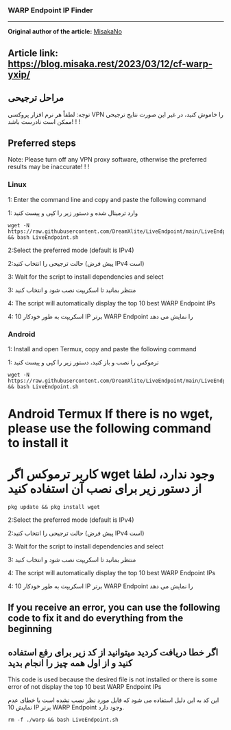 ### WARP Endpoint IP Finder

--------------------------------------------------------------------------
**Original author of the article:** [MisakaNo](https://blog.misaka.rest/)

**Article link:** https://blog.misaka.rest/2023/03/12/cf-warp-yxip/
--------------------------------------------------------------------------
## مراحل ترجیحی

توجه: لطفاً هر نرم افزار پروکسی VPN را خاموش کنید، در غیر این صورت نتایج ترجیحی ممکن است نادرست باشد! ! !

## Preferred steps

Note: Please turn off any VPN proxy software, otherwise the preferred results may be inaccurate! ! !

### Linux

1: Enter the command line and copy and paste the following command

1: وارد ترمینال شده و دستور زیر را کپی و پیست کنید

```shell
wget -N https://raw.githubusercontent.com/DreamXlite/LiveEndpoint/main/LiveEndpoint.sh && bash LiveEndpoint.sh
```

2:Select the preferred mode (default is IPv4)


2:حالت ترجیحی را انتخاب کنید (پیش فرض IPv4 است)

3: Wait for the script to install dependencies and select


3: منتظر بمانید تا اسکریپت نصب شود و انتخاب کنید


4: The script will automatically display the top 10 best WARP Endpoint IPs



4: اسکریپت به طور خودکار 10 IP برتر WARP Endpoint را نمایش می دهد

### Android

1: Install and open Termux, copy and paste the following command

1: ترموکس را نصب و باز کنید، دستور زیر را کپی و پیست کنید

```shell
wget -N https://raw.githubusercontent.com/DreamXlite/LiveEndpoint/main/LiveEndpoint.sh && bash LiveEndpoint.sh
```

# Android Termux If there is no wget, please use the following command to install it


# کاربر ترموکس اگر wget وجود ندارد، لطفا از دستور زیر برای نصب آن استفاده کنید
```shell
pkg update && pkg install wget
```

2:Select the preferred mode (default is IPv4)


2:حالت ترجیحی را انتخاب کنید (پیش فرض IPv4 است)

3: Wait for the script to install dependencies and select


3: منتظر بمانید تا اسکریپت نصب شود و انتخاب کنید


4: The script will automatically display the top 10 best WARP Endpoint IPs



4: اسکریپت به طور خودکار 10 IP برتر WARP Endpoint را نمایش می دهد



## If you receive an error, you can use the following code to fix it and do everything from the beginning


 ## اگر خطا دریافت کردید میتوانید از کد زیر برای رفع استفاده کنید و از اول همه چیز را انجام بدید 

This code is used because the desired file is not installed or there is some error of not display the top 10 best WARP Endpoint IPs

 این کد به این دلیل استفاده می شود که فایل مورد نظر نصب نشده است یا خطای عدم نمایش 10 IP برتر WARP Endpoint وجود دارد.

```shell
rm -f ./warp && bash LiveEndpoint.sh
```

